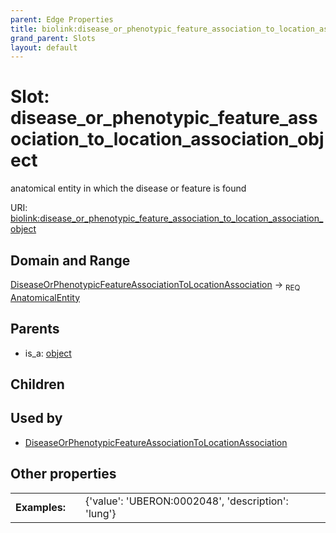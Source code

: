 ```yaml
---
parent: Edge Properties
title: biolink:disease_or_phenotypic_feature_association_to_location_association_object
grand_parent: Slots
layout: default
---
```


# Slot: disease_or_phenotypic_feature_association_to_location_association_object


anatomical entity in which the disease or feature is found

URI: [biolink:disease_or_phenotypic_feature_association_to_location_association_object](https://w3id.org/biolink/vocab/disease_or_phenotypic_feature_association_to_location_association_object)

## Domain and Range

[DiseaseOrPhenotypicFeatureAssociationToLocationAssociation](DiseaseOrPhenotypicFeatureAssociationToLocationAssociation.md) ->  <sub>REQ</sub> [AnatomicalEntity](AnatomicalEntity.md)

## Parents

 *  is_a: [object](object.md)

## Children


## Used by

 * [DiseaseOrPhenotypicFeatureAssociationToLocationAssociation](DiseaseOrPhenotypicFeatureAssociationToLocationAssociation.md)

## Other properties

|  |  |  |
| --- | --- | --- |
| **Examples:** | | {'value': 'UBERON:0002048', 'description': 'lung'} |

